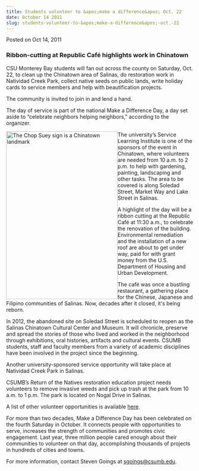 ```yaml
---
title: Students volunteer to &apos;make a difference&apos; Oct. 22
date: October 14 2011
slug: students-volunteer-to-&apos;make-a-difference&apos;-oct.-22
---
```


 



<span class="date">Posted on Oct 14, 2011    </span>
<h3>Ribbon-cutting at Republic Caf&#xE9; highlights work in
Chinatown</h3>
<p>CSU Monterey Bay students will fan out across the county on
Saturday, Oct. 22, to clean up the Chinatown area of Salinas, do
restoration work in Natividad Creek Park, collect native seeds on
public lands, write holiday cards to service members and help with
beautification projects.</p>
<p>The community is invited to join in and lend a hand.</p>
<p>The day of service is part of the national Make a Difference
Day, a day set aside to &#x201C;celebrate neighbors helping neighbors,&#x201D;
according to the organizer.</p>
<p><img alt="The Chop Suey sign is a Chinatown landmark" src="https://news.csumb.edu/sites/default/files/65/attachments/news/images/chopy_suey_sign1.jpg" style="float:left; width:300px; height:450px">The university&#x2019;s
Service Learning Institute is one of the sponsors of the event in
Chinatown, where volunteers are needed from 10 a.m. to 2 p.m. to
help with gardening, painting, landscaping and other tasks. The
area to be covered is along Soledad Street, Market Way and Lake
Street in Salinas.</img></p>
<p>A highlight of the day will be a ribbon cutting at the Republic
Caf&#xE9; at 11:30 a.m., to celebrate the renovation of the building.
Environmental remediation and the installation of a new roof are
about to get under way, paid for with grant money from the U.S.
Department of Housing and Urban Development.</p>
<p>The caf&#xE9; was once a bustling restaurant, a gathering place for
the Chinese, Japanese and Filipino communities of Salinas. Now,
decades after it closed, it&apos;s being reborn.</p>
<p>In 2012, the abandoned site on Soledad Street is scheduled to
reopen as the Salinas Chinatown Cultural Center and Museum. It will
chronicle, preserve and spread the stories of those who lived and
worked in the neighborhood through exhibitions, oral histories,
artifacts and cultural events. CSUMB students, staff and faculty
members from a variety of academic disciplines have been involved
in the project since the beginning.</p>
<p>Another university-sponsored service opportunity will take place
at Natividad Creek Park in Salinas.</p>
<p>CSUMB&#x2019;s Return of the Natives restoration education project
needs volunteers to remove invasive weeds and pick up trash at the
park from 10 a.m. to 1 p.m. The park is located on Nogal Drive in
Salinas.</p>
<p>A list of other volunteer opportunities is available <a href="https://service.csumb.edu/purposeful-service-opportunities" rel="nofollow">here</a>.&#xA0;</p>
<p>For more than two decades, Make a Difference Day has been
celebrated on the fourth Saturday in October. It connects people
with opportunities to serve, increases the strength of communities
and promotes civic engagement. Last year, three million people
cared enough about their communities to volunteer on that day,
accomplishing thousands of projects in hundreds of cities and
towns.</p>
<p>For more information, contact Steven Goings at <a href="mailto:sgoings@csumb.edu">sgoings@csumb.edu</a>.<br>
&#xA0;</br></p>





 

